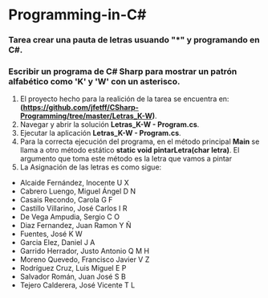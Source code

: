# Programming-in-C#

### Tarea crear una pauta de letras usuando "*" y programando en C#.



### Escribir un programa de C# Sharp para mostrar un patrón alfabético como 'K' y 'W' con un asterisco.


1. El proyecto hecho para la realición de la tarea se encuentra en:
 **(https://github.com/jfetff/CSharp-Programming/tree/master/Letras_K-W)**. 
2. Navegar y abrir la solución **Letras_K-W - Program.cs**.
3. Ejecutar la aplicación **Letras_K-W - Program.cs**.
4. Para la correcta ejecución del programa, en el método principal **Main** se llama a otro método estático
   **static void pintarLetra(char letra)**. El argumento que toma este método es la letra que vamos a pintar
5. La Asignación de las letras es como sigue:
- Alcaide Fernández, Inocente	U	X
- Cabrero Luengo, Miguel Ángel	D	N
- Casais Recondo, Carola	G	F
- Castillo Villarino, José Carlos	I	R
- De Vega Ampudia, Sergio	C	O
- Diaz Fernandez, Juan Ramon	Y	Ñ
- Fuentes, José 	K	W
- Garcia Elez, Daniel	J	A
- Garrido Herrador, Justo Antonio Q	M H
- Moreno Quevedo, Francisco Javier	V	Z
- Rodríguez Cruz, Luis Miguel	E	P
- Salvador Román, Juan José 	S	B
- Tejero Calderera, José Vicente	T	L


